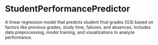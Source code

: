 # StudentPerformancePredictor
A linear regression model that predicts student final grades (G3) based on factors like previous grades, study time, failures, and absences. Includes data preprocessing, model training, and visualizations to analyze performance.
